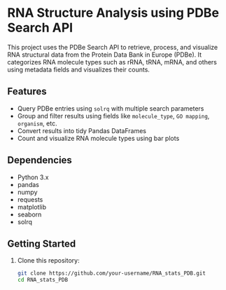 # RNA Structure Analysis using PDBe Search API

This project uses the PDBe Search API to retrieve, process, and visualize RNA structural data from the Protein Data Bank in Europe (PDBe). It categorizes RNA molecule types such as rRNA, tRNA, mRNA, and others using metadata fields and visualizes their counts.

##  Features

- Query PDBe entries using `solrq` with multiple search parameters
- Group and filter results using fields like `molecule_type`, `GO mapping`, `organism`, etc.
- Convert results into tidy Pandas DataFrames
- Count and visualize RNA molecule types using bar plots

##  Dependencies

- Python 3.x
- pandas
- numpy
- requests
- matplotlib
- seaborn
- solrq

##  Getting Started

1. Clone this repository:
   ```bash
   git clone https://github.com/your-username/RNA_stats_PDB.git
   cd RNA_stats_PDB
